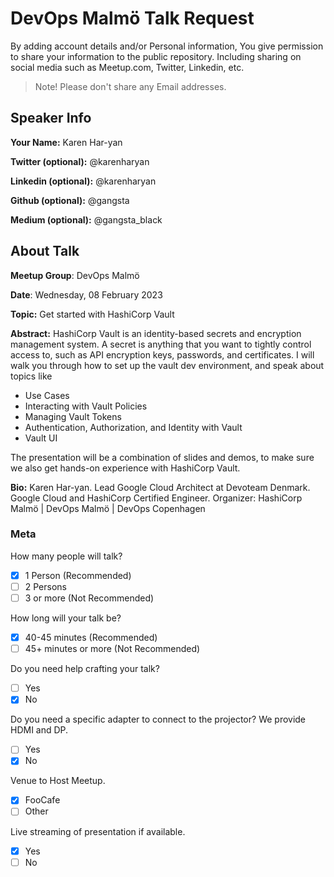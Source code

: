 # DevOps Malmö Talk Request
By adding account details and/or Personal information, You give permission to share your information to the public repository.
Including sharing on social media such as Meetup.com, Twitter, Linkedin, etc.
> Note! Please don't share any Email addresses.

## Speaker Info

**Your Name:** Karen Har-yan

**Twitter (optional):** @karenharyan

**Linkedin (optional):** @karenharyan

**Github (optional):** @gangsta

**Medium (optional):** @gangsta_black

## About Talk

**Meetup Group**: DevOps Malmö

**Date**: Wednesday, 08 February 2023

**Topic:** Get started with HashiCorp Vault

**Abstract:**
HashiCorp Vault is an identity-based secrets and encryption management system.
A secret is anything that you want to tightly control access to, such as API encryption keys, passwords, and certificates.
I will walk you through how to set up the vault dev environment, and speak about topics like
* Use Cases
* Interacting with Vault Policies
* Managing Vault Tokens
* Authentication, Authorization, and Identity with Vault
* Vault UI

The presentation will be a combination of slides and demos, to make sure we also get hands-on experience with HashiCorp Vault.


**Bio:**
Karen Har-yan.
Lead Google Cloud Architect at Devoteam Denmark.
Google Cloud and HashiCorp Certified Engineer.
Organizer: HashiCorp Malmö | DevOps Malmö | DevOps Copenhagen


### Meta

How many people will talk?
- [x] 1 Person (Recommended)
- [ ] 2 Persons
- [ ] 3 or more (Not Recommended)

How long will your talk be?
- [x] 40-45 minutes (Recommended)
- [ ] 45+ minutes or more (Not Recommended)

Do you need help crafting your talk?
- [ ] Yes
- [x] No

Do you need a specific adapter to connect to the projector? We provide HDMI and DP.
- [ ] Yes
- [x] No

Venue to Host Meetup.
- [x] FooCafe
- [ ] Other

Live streaming of presentation if available.
- [x] Yes
- [ ] No
